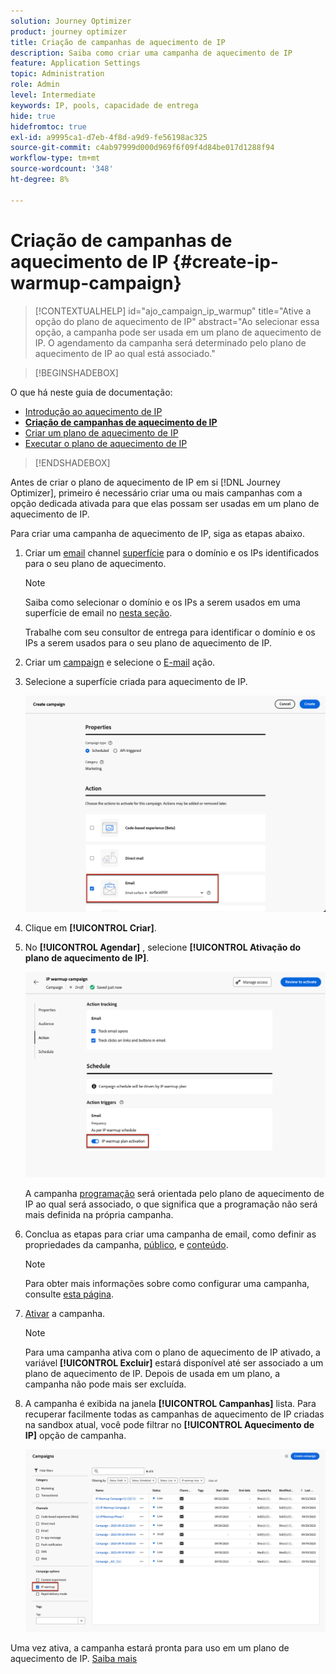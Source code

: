 ```yaml
---
solution: Journey Optimizer
product: journey optimizer
title: Criação de campanhas de aquecimento de IP
description: Saiba como criar uma campanha de aquecimento de IP
feature: Application Settings
topic: Administration
role: Admin
level: Intermediate
keywords: IP, pools, capacidade de entrega
hide: true
hidefromtoc: true
exl-id: a9995ca1-d7eb-4f8d-a9d9-fe56198ac325
source-git-commit: c4ab97999d000d969f6f09f4d84be017d1288f94
workflow-type: tm+mt
source-wordcount: '348'
ht-degree: 8%

---
```


# Criação de campanhas de aquecimento de IP {#create-ip-warmup-campaign}

>[!CONTEXTUALHELP]
>id="ajo_campaign_ip_warmup"
>title="Ative a opção do plano de aquecimento de IP"
>abstract="Ao selecionar essa opção, a campanha pode ser usada em um plano de aquecimento de IP. O agendamento da campanha será determinado pelo plano de aquecimento de IP ao qual está associado."

>[!BEGINSHADEBOX]

O que há neste guia de documentação:

* [Introdução ao aquecimento de IP](ip-warmup-gs.md)
* **[Criação de campanhas de aquecimento de IP](ip-warmup-campaign.md)**
* [Criar um plano de aquecimento de IP](ip-warmup-plan.md)
* [Executar o plano de aquecimento de IP](ip-warmup-execution.md)

>[!ENDSHADEBOX]

Antes de criar o plano de aquecimento de IP em si [!DNL Journey Optimizer], primeiro é necessário criar uma ou mais campanhas com a opção dedicada ativada para que elas possam ser usadas em um plano de aquecimento de IP.

Para criar uma campanha de aquecimento de IP, siga as etapas abaixo.

1. Criar um [email](../email/email-settings.md) channel [superfície](channel-surfaces.md) para o domínio e os IPs identificados para o seu plano de aquecimento.

   >[!NOTE]
   >
   >Saiba como selecionar o domínio e os IPs a serem usados em uma superfície de email no [nesta seção](../email/email-settings.md#subdomains-and-ip-pools).
   >
   >Trabalhe com seu consultor de entrega para identificar o domínio e os IPs a serem usados para o seu plano de aquecimento de IP.<!--TBC-->

1. Criar um [campaign](../campaigns/create-campaign.md) e selecione o [E-mail](../email/create-email.md#create-email-journey-campaign) ação.

1. Selecione a superfície criada para aquecimento de IP.

   ![](assets/ip-warmup-campaign-surface.png)

   <!--You must use the same surface as the one that will be used for the asociated IP warmup plan. [Learn how to create an IP warmup plan](#create-ip-warmup-plan)-->

1. Clique em **[!UICONTROL Criar]**.

1. No **[!UICONTROL Agendar]** , selecione **[!UICONTROL Ativação do plano de aquecimento de IP]**.

   ![](assets/ip-warmup-campaign-plan-activation.png)

   A campanha [programação](../campaigns/create-campaign.md#schedule) será orientada pelo plano de aquecimento de IP ao qual será associado, o que significa que a programação não será mais definida na própria campanha.

1. Conclua as etapas para criar uma campanha de email, como definir as propriedades da campanha, [público](../audience/about-audiences.md)<!--best practices for IP warmup in terms of audience?-->, e [conteúdo](../email/get-started-email-design.md#key-steps).

   >[!NOTE]
   >
   >Para obter mais informações sobre como configurar uma campanha, consulte [esta página](../campaigns/get-started-with-campaigns.md).

1. [Ativar](../campaigns/review-activate-campaign.md) a campanha.

   >[!NOTE]
   >
   >Para uma campanha ativa com o plano de aquecimento de IP ativado, a variável **[!UICONTROL Excluir]** estará disponível até ser associado a um plano de aquecimento de IP. Depois de usada em um plano, a campanha não pode mais ser excluída.

1. A campanha é exibida na janela **[!UICONTROL Campanhas]** lista. Para recuperar facilmente todas as campanhas de aquecimento de IP criadas na sandbox atual, você pode filtrar no **[!UICONTROL Aquecimento de IP]** opção de campanha.

   ![](assets/ip-warmup-campaign-filter.png)

Uma vez ativa, a campanha estará pronta para uso em um plano de aquecimento de IP. [Saiba mais](ip-warmup-plan.md)

<!--Any recommendations when defining an audience? i.e do you have to include all your database or a limited number or according to your Excel file?-->
